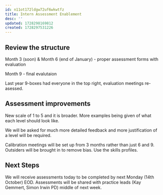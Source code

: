 ```yaml
---
id: n11ot172ldgw72uf6wkwtfz
title: Intern Assessment Enablement
desc: ''
updated: 1728298169812
created: 1728297531226
---
```


## Review the structure

Month 3 (soon) & Month 6 (end of January) - proper assessment forms with evaluation

Month 9 - final evalutaion

Last year 9-boxes had everyone in the top right, evaluation meetings re-asessed. 

## Assessment improvements

New scale of 1 to 5 and it is broader. More examples being given of what each level should look like.

We will be asked for much more detailed feedback and more justification of a level will be required.

Calibration meetings will be set up from 3 months rather than just 6 and 9. Outsiders will be brought in to remove bias. Use the skills profiles.

## Next Steps

We will receive assessments today to be completed by next Monday (14th October) EOD. Assessments will be shared with practice leads (Kay Gemmert, Simon Irwin PD) middle of next week.
